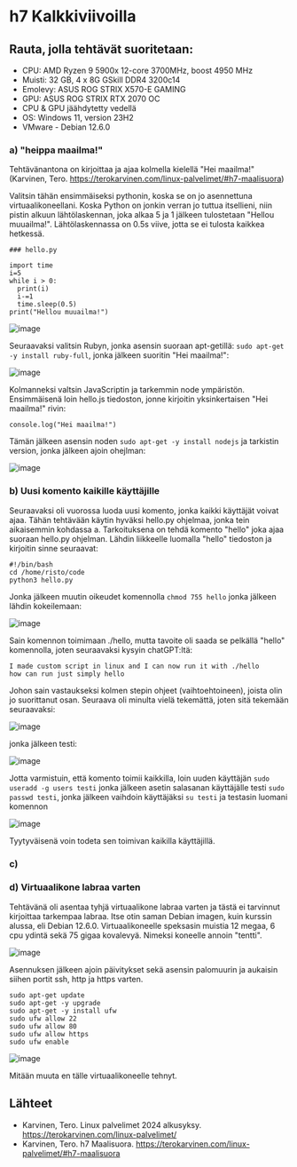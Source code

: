 # h7 Kalkkiviivoilla

## Rauta, jolla tehtävät suoritetaan: 
* CPU: AMD Ryzen 9 5900x 12-core 3700MHz, boost 4950 MHz
* Muisti: 32 GB, 4 x 8G GSkill DDR4 3200c14
* Emolevy: ASUS ROG STRIX X570-E GAMING
* GPU: ASUS ROG STRIX RTX 2070 OC
* CPU & GPU jäähdytetty vedellä 
* OS: Windows 11, version 23H2
* VMware - Debian 12.6.0

### a) "heippa maailma!"

Tehtävänantona on kirjoittaa ja ajaa kolmella kielellä "Hei maailma!" (Karvinen, Tero. https://terokarvinen.com/linux-palvelimet/#h7-maalisuora)

Valitsin tähän ensimmäiseksi pythonin, koska se on jo asennettuna virtuaalikoneellani. Koska Python on jonkin verran jo tuttua itsellieni, niin pistin alkuun lähtölaskennan, joka alkaa 5 ja 1 jälkeen tulostetaan "Hellou muuailma!". Lähtölaskennassa on 0.5s viive, jotta se ei tulosta kaikkea hetkessä. 

```
### hello.py

import time
i=5
while i > 0:
  print(i)
  i-=1
  time.sleep(0.5)
print("Hellou muuailma!")
```

![image](https://github.com/user-attachments/assets/2b5dcdff-19de-40e8-acbb-a7eabf71cf40)

Seuraavaksi valitsin Rubyn, jonka asensin suoraan apt-getillä: `sudo apt-get -y install ruby-full`, jonka jälkeen suoritin "Hei maailma!":

![image](https://github.com/user-attachments/assets/9ad33691-d1d7-441f-95a3-e9a88abe0e1d)

Kolmanneksi valtsin JavaScriptin ja tarkemmin node ympäristön. Ensimmäisenä loin hello.js tiedoston, jonne kirjoitin yksinkertaisen "Hei maailma!" rivin:

```
console.log("Hei maailma!")
```

Tämän jälkeen asensin noden `sudo apt-get -y install nodejs` ja tarkistin version, jonka jälkeen ajoin ohejlman:

![image](https://github.com/user-attachments/assets/50024ff3-d132-437e-9df1-ba9700907be4)


### b) Uusi komento kaikille käyttäjille

Seuraavaksi oli vuorossa luoda uusi komento, jonka kaikki käyttäjät voivat ajaa. Tähän tehtävään käytin hyväksi hello.py ohjelmaa, jonka tein aikaisemmin kohdassa a. Tarkoituksena on tehdä komento "hello" joka ajaa suoraan hello.py ohjelman. Lähdin liikkeelle luomalla "hello" tiedoston ja kirjoitin sinne seuraavat:

```
#!/bin/bash
cd /home/risto/code
python3 hello.py
```

Jonka jälkeen muutin oikeudet komennolla `chmod 755 hello` jonka jälkeen lähdin kokeilemaan:

![image](https://github.com/user-attachments/assets/7ab8d20c-bbaf-49ec-82ff-8bbccc043e95)

Sain komennon toimimaan ./hello, mutta tavoite oli saada se pelkällä "hello" komennolla, joten seuraavaksi kysyin chatGPT:ltä:

```
I made custom script in linux and I can now run it with ./hello
how can run just simply hello
```
Johon sain vastaukseksi kolmen stepin ohjeet (vaihtoehtoineen), joista olin jo suorittanut osan. Seuraava oli minulta vielä tekemättä, joten sitä tekemään seuraavaksi:

![image](https://github.com/user-attachments/assets/92534016-b66f-498b-92e4-33cb47f89e23)

jonka jälkeen testi:

![image](https://github.com/user-attachments/assets/5c839110-a0ee-4053-9ae7-bfa77814a1c2)

Jotta varmistuin, että komento toimii kaikkilla, loin uuden käyttäjän `sudo useradd -g users testi` jonka jälkeen asetin salasanan käyttäjälle testi `sudo passwd testi`, jonka jälkeen vaihdoin käyttäjäksi `su testi` ja testasin luomani komennon

![image](https://github.com/user-attachments/assets/3e0c3c57-dc0e-4935-b10c-22a31be3a22b)

Tyytyväisenä voin todeta sen toimivan kaikilla käyttäjillä.


### c)



### d) Virtuaalikone labraa varten

Tehtävänä oli asentaa tyhjä virtuaalikone labraa varten ja tästä ei tarvinnut kirjoittaa tarkempaa labraa. Itse otin saman Debian imagen, kuin kurssin alussa, eli Debian 12.6.0. Virtuaalikoneelle speksasin muistia 12 megaa, 6 cpu ydintä sekä 75 gigaa kovalevyä. Nimeksi koneelle annoin "tentti".

![image](https://github.com/user-attachments/assets/ba7c0ced-da0d-4b46-ad10-f4f6c64825a1)

Asennuksen jälkeen ajoin päivitykset sekä asensin palomuurin ja aukaisin siihen portit ssh, http ja https varten.

```
sudo apt-get update
sudo apt-get -y upgrade
sudo apt-get -y install ufw
sudo ufw allow 22
sudo ufw allow 80
sudo ufw allow https
sudo ufw enable
```

![image](https://github.com/user-attachments/assets/623109db-9c92-4b44-9c69-46e47d7ab03a)

Mitään muuta en tälle virtuaalikoneelle tehnyt.


## Lähteet


 * Karvinen, Tero. Linux palvelimet 2024 alkusyksy. https://terokarvinen.com/linux-palvelimet/
 * Karvinen, Tero. h7 Maalisuora. https://terokarvinen.com/linux-palvelimet/#h7-maalisuora
